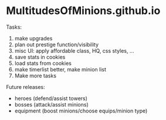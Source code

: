 # MultitudesOfMinions.github.io

Tasks:
<ol>
 <li>make upgrades</li>
 <li>plan out prestige function/visibility</li>
 <li>misc UI: apply affordable class, HQ, css styles, ...</li>
 <li>save stats in cookies</li>
 <li>load stats from cookies</li>
 <li>make timerlist better, make minion list</li>
 <li>Make more tasks</li>
</ol>

Future releases:
<ul>
<li>heroes (defend/assist towers)</li>
<li>bosses (attack/assist minions)</li>
<li>equipment (boost minions/choose equips/minion type)</li>
</ul>
